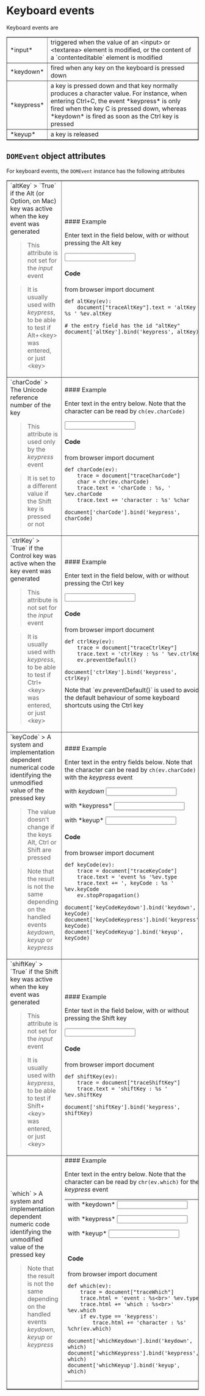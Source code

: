 Keyboard events
===============

<script type="text/python">
from browser import document, alert
</script>

Keyboard events are

<table cellpadding=3 border=1>
<tr>
<td>*input*</td>
<td>triggered when the value of an &lt;input&gt; or &lt;textarea&gt; element is modified, or the content of a `contenteditable` element is modified
</td>
</tr>

<tr>
<td>*keydown*</td><td>fired when any key on the keyboard is pressed down</td>
</tr>

<tr><td>*keypress*</td><td>a key is pressed down and that key normally produces a character value. For instance, when entering Ctrl+C, the event *keypress* is only fired when the key C is pressed down, whereas *keydown* is fired as soon as the Ctrl key is pressed</td></tr>

<tr><td>*keyup*</td><td>a key is released</td></tr>

</table>

`DOMEvent` object attributes
----------------------------

For keyboard events, the `DOMEvent` instance has the following attributes

<table border=1 cellpadding=5>

<tr>
<td>
`altKey`
> `True` if the Alt (or Option, on Mac) key was active when the key event was generated

> This attribute is not set for the *input* event

> It is usually used with *keypress*, to be able to test if Alt+&lt;key&gt; was entered, or just &lt;key&gt;
</td>
<td>
#### Example

Enter text in the field below, with or without pressing the Alt key
<p><input id="altKey" value=""></input>&nbsp;<span id="traceAltKey">&nbsp;</span>

#### Code

<div id="codeAltKey">
    from browser import document
    
    def altKey(ev):
        document["traceAltKey"].text = 'altKey : %s ' %ev.altKey
        
    # the entry field has the id "altKey"
    document['altKey'].bind('keypress', altKey)
</div>
</td>
</tr>

<td>
`charCode`
> The Unicode reference number of the key

> This attribute is used only by the *keypress* event

> It is set to a different value if the Shift key is pressed or not
</td>
<td>
#### Example

Enter text in the entry below. Note that the character can be read by `ch(ev.charCode)`

<input id="charCode" value=""></input>&nbsp;<span id="traceCharCode">&nbsp;</span>

#### Code

<div id="codeCharCode">
    from browser import document

    def charCode(ev):
        trace = document["traceCharCode"]
        char = chr(ev.charCode)
        trace.text = 'charCode : %s, ' %ev.charCode
        trace.text += 'character : %s' %char
    
    document['charCode'].bind('keypress', charCode)
</div>
</td>

<tr>
<td>
`ctrlKey`
> `True` if the Control key was active when the key event was generated

> This attribute is not set for the *input* event

> It is usually used with *keypress*, to be able to test if Ctrl+&lt;key&gt; was entered, or just &lt;key&gt;</td>
<td>
#### Example

Enter text in the field below, with or without pressing the Ctrl key

<input id="ctrlKey" value=""></input>
&nbsp;<span id="traceCtrlKey">&nbsp;</span>

#### Code

<div id="codeCtrlKey">
    from browser import document
    
    def ctrlKey(ev):
        trace = document["traceCtrlKey"]
        trace.text = 'ctrlKey : %s ' %ev.ctrlKey
        ev.preventDefault()
    
    document['ctrlKey'].bind('keypress', ctrlKey)
</div>
Note that `ev.preventDefault()` is used to avoid the default behaviour of some keyboard shortcuts using the Ctrl key

</td>
</tr>

<tr>
<td>
`keyCode`
> A system and implementation dependent numerical code identifying the unmodified value of the pressed key

> The value doesn't change if the keys Alt, Ctrl or Shift are pressed

> Note that the result is not the same depending on the handled events *keydown*, *keyup* or *keypress*
</td>
<td>
#### Example

Enter text in the entry fields below. Note that the character can be read by `ch(ev.charCode)` with the *keypress* event

with *keydown* <input id="keyCodeKeydown" value=""></input>

<p>with *keypress* <input id="keyCodeKeypress" value=""></input>
&nbsp;<span id="traceKeyCode">&nbsp;</span>

<p>with *keyup* <input id="keyCodeKeyup" value=""></input>

#### Code

<div id="codeKeyCode">
    from browser import document
    
    def keyCode(ev):
        trace = document["traceKeyCode"]
        trace.text = 'event %s '%ev.type
        trace.text += ', keyCode : %s ' %ev.keyCode
        ev.stopPropagation()
    
    document['keyCodeKeydown'].bind('keydown', keyCode)
    document['keyCodeKeypress'].bind('keypress', keyCode)
    document['keyCodeKeyup'].bind('keyup', keyCode)
</div>

</td>
</tr>

<tr>
<td>
`shiftKey`
> `True` if the Shift key was active when the key event was generated

> This attribute is not set for the *input* event

> It is usually used with *keypress*, to be able to test if Shift+&lt;key&gt; was entered, or just &lt;key&gt;</td>
</td>
<td>
#### Example

Enter text in the field below, with or without pressing the Shift key

<input id="shiftKey" value=""></input>
&nbsp;<span id="traceShiftKey">&nbsp;</span>

#### Code

<div id="codeShiftKey">
    from browser import document
    
    def shiftKey(ev):
        trace = document["traceShiftKey"]
        trace.text = 'shiftKey : %s ' %ev.shiftKey

    document['shiftKey'].bind('keypress', shiftKey)
</div>
</td>
</tr>

<tr>
<td>
`which`
> A system and implementation dependent numeric code identifying the unmodified value of the pressed key

> Note that the result is not the same depending on the handled events *keydown*, *keyup* or *keypress*
</td>
<td>
#### Example

Enter text in the entry below. Note that the character can be read by `chr(ev.which)` for the *keypress* event


<table>
<tr>
<td>
with *keydown* <input id="whichKeydown"></input>

<p>with *keypress* <input id="whichKeypress"></input>

<p>with *keyup* <input id="whichKeyup"></input>

 </td>
 <td>
 <span id="traceWhich">&nbsp;</span>
 </td>
 </tr>
 <tr>
 <td colspan=2>
 
#### Code

 <div id="codeWhich">
    from browser import document
    
    def which(ev):
        trace = document["traceWhich"]
        trace.html = 'event : %s<br>' %ev.type
        trace.html += 'which : %s<br>' %ev.which
        if ev.type == 'keypress':
            trace.html += 'character : %s' %chr(ev.which)

    document['whichKeydown'].bind('keydown', which)
    document['whichKeypress'].bind('keypress', which)
    document['whichKeyup'].bind('keyup', which)
 </div>
 </td>
 </tr>
 </table>
</td>
</tr>
</table>

<script type="text/python">
from browser import document

exec(document["codeAltKey"].text)
exec(document["codeCharCode"].text)
exec(document["codeCtrlKey"].text)
exec(document["codeKeyCode"].text)
exec(document["codeShiftKey"].text)
exec(document["codeWhich"].text)
</script>

